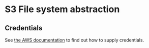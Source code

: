 # S3 File system abstraction

## Credentials

See [the AWS documentation](https://docs.aws.amazon.com/sdk-for-go/v1/developer-guide/configuring-sdk.html) to find out how to supply credentials.